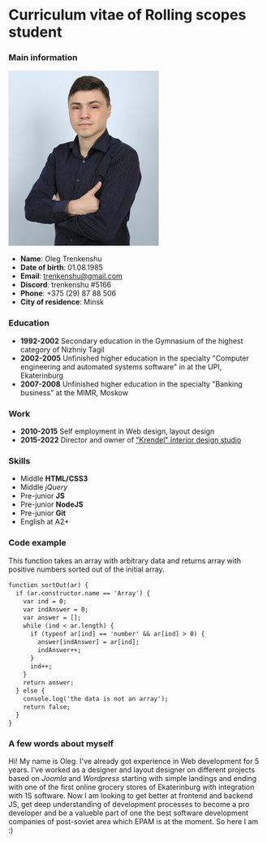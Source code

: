 #   Curriculum vitae of Rolling scopes student
### Main information
![photo](photo.jpg)
- **Name**: Oleg Trenkenshu
- **Date of birth**: 01.08.1985
- **Email**: trenkenshu@gmail.com
- **Discord**: trenkenshu #5166
- **Phone**: +375 (29) 87 88 506
- **City of residence**: Minsk
### Education
- **1992-2002** Secondary education in the Gymnasium of the highest category of Nizhniy Tagil
- **2002-2005** Unfinished higher education in the specialty "Computer engineering and automated systems software" in at the UPI, Ekaterinburg
- **2007-2008** Unfinished higher education in the specialty "Banking business" at the MIMR, Moskow
### Work
- **2010-2015** Self employment in Web design, layout design
- **2015-2022** Director and owner of ["Krendel" interior design studio](https://k-design.by)
### Skills
- Middle **HTML/CSS3**
- Middle *jQuery*
- Pre-junior **JS**
- Pre-junior **NodeJS**
- Pre-junior **Git**
- English at A2+
### Code example
This function takes an array with arbitrary data and returns array with positive numbers sorted out of the initial array.
```
function sortOut(ar) {
  if (ar.constructor.name == 'Array') {
    var ind = 0;
    var indAnswer = 0;
    var answer = [];
    while (ind < ar.length) {
      if (typeof ar[ind] == 'number' && ar[ind] > 0) {
        answer[indAnswer] = ar[ind];
        indAnswer++;
      }
      ind++;
    }
    return answer;
  } else {
    console.log('the data is not an array');
    return false;
  }
}
```
### A few words about myself
Hi! My name is Oleg. I've already got experience in Web development for 5 years. I've worked as a designer and layout designer on different projects based on *Joomla* and *Wordpress* starting with simple landings and ending with one of the first online grocery stores of Ekaterinburg with integration with 1S software. Now I am looking to get better at frontend and backend JS, get deep understanding of development processes to become a pro developer and be a valueble part of one the best software development companies of post-soviet area which EPAM is at the moment. So here I am :)